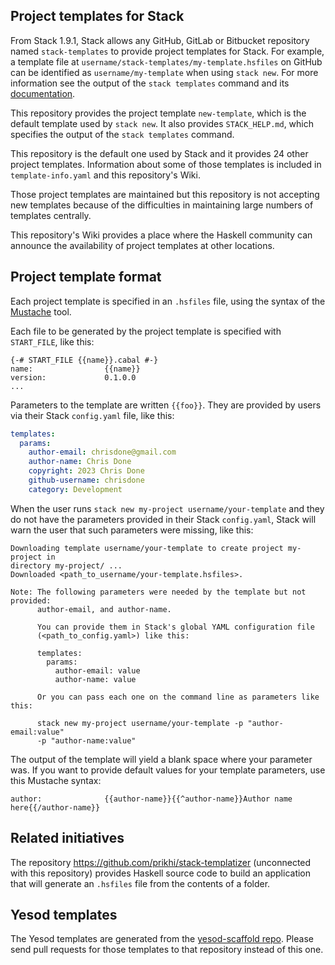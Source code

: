 ## Project templates for Stack

From Stack 1.9.1, Stack allows any GitHub, GitLab or Bitbucket repository named
`stack-templates` to provide project templates for Stack. For example, a
template file at `username/stack-templates/my-template.hsfiles` on GitHub can be
identified as `username/my-template` when using `stack new`. For more
information see the output of the `stack templates` command and its
[documentation](https://docs.haskellstack.org/en/stable/templates_command/).

This repository provides the project template `new-template`, which is the
default template used by `stack new`. It also provides `STACK_HELP.md`, which
specifies the output of the `stack templates` command.

This repository is the default one used by Stack and it provides 24 other
project templates. Information about some of those templates is included in
`template-info.yaml` and this repository's Wiki.

Those project templates are maintained but this repository is not accepting new
templates because of the difficulties in maintaining large numbers of templates
centrally.

This repository's Wiki provides a place where the Haskell community can
announce the availability of project templates at other locations.

## Project template format

Each project template is specified in an `.hsfiles` file, using the syntax of
the [Mustache](https://mustache.github.io/mustache.1.html) tool.

Each file to be generated by the project template is specified with
`START_FILE`, like this:

```
{-# START_FILE {{name}}.cabal #-}
name:                {{name}}
version:             0.1.0.0
...
```

Parameters to the template are written `{{foo}}`. They are provided by users via
their Stack `config.yaml` file, like this:

``` yaml
templates:
  params:
    author-email: chrisdone@gmail.com
    author-name: Chris Done
    copyright: 2023 Chris Done
    github-username: chrisdone
    category: Development
```

When the user runs `stack new my-project username/your-template` and they do not
have the parameters provided in their Stack `config.yaml`, Stack will warn the
user that such parameters were missing, like this:

```
Downloading template username/your-template to create project my-project in
directory my-project/ ...
Downloaded <path_to_username/your-template.hsfiles>.

Note: The following parameters were needed by the template but not provided:
      author-email, and author-name.

      You can provide them in Stack's global YAML configuration file
      (<path_to_config.yaml>) like this:

      templates:
        params:
          author-email: value
          author-name: value

      Or you can pass each one on the command line as parameters like this:

      stack new my-project username/your-template -p "author-email:value"
      -p "author-name:value"
```

The output of the template will yield a blank space where your parameter was. If
you want to provide default values for your template parameters, use this
Mustache syntax:

```
author:              {{author-name}}{{^author-name}}Author name here{{/author-name}}
```

## Related initiatives

The repository https://github.com/prikhi/stack-templatizer (unconnected with
this repository) provides Haskell source code to build an application that
will generate an `.hsfiles` file from the contents of a folder.

## Yesod templates

The Yesod templates are generated from the
[yesod-scaffold repo](https://github.com/yesodweb/yesod-scaffold). Please
send pull requests for those templates to that repository instead of this one.
